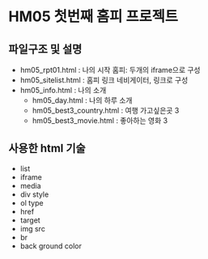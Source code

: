 # HM05 첫번째 홈피 프로젝트

## 파일구조 및 설명 
- hm05_rpt01.html : 나의 시작 홈피: 두개의 iframe으로 구성
- hm05_sitelist.html : 홈피 링크 네비게이터, 링크로 구성 
- hm05_info.html : 나의 소개
  - hm05_day.html : 나의 하루 소개
  - hm05_best3_country.html : 여행 가고싶은곳 3
  - hm05_best3_movie.html : 좋아하는 영화 3

## 사용한 html 기술
- list
- iframe
- media
- div style
- ol type
- href
- target
- img src
- br
- back ground color

